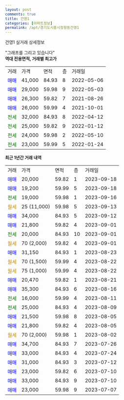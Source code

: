 ```yaml
---
layout: post
comments: true
title: 건영1
categories: [아파트정보]
permalink: /apt/경기도시흥시정왕동건영1
---
```


건영1 실거래 상세정보

<script type="text/javascript">
  google.charts.load('current', {'packages':['line', 'corechart']});
  google.charts.setOnLoadCallback(drawChart);

  function drawChart() {
    var data = new google.visualization.DataTable();
    data.addColumn('date', '거래일');
    data.addColumn('number', "매매");
    data.addColumn('number', "전세");
    data.addColumn('number', "전매");

    data.addRows([[new Date(Date.parse("2023-09-18")), 20000, null, null], [new Date(Date.parse("2023-09-18")), 19200, null, null], [new Date(Date.parse("2023-09-16")), null, 19000, null], [new Date(Date.parse("2023-09-13")), null, null, null], [new Date(Date.parse("2023-09-12")), 34000, null, null], [new Date(Date.parse("2023-09-01")), 21800, null, null], [new Date(Date.parse("2023-09-01")), null, 20000, null], [new Date(Date.parse("2023-09-01")), null, null, null], [new Date(Date.parse("2023-08-23")), 31150, null, null], [new Date(Date.parse("2023-08-22")), null, null, null], [new Date(Date.parse("2023-08-22")), null, null, null], [new Date(Date.parse("2023-08-21")), 20470, null, null], [new Date(Date.parse("2023-08-16")), 35300, null, null], [new Date(Date.parse("2023-08-11")), null, 16000, null], [new Date(Date.parse("2023-08-09")), null, 25000, null], [new Date(Date.parse("2023-08-05")), 21500, null, null], [new Date(Date.parse("2023-08-05")), 21800, null, null], [new Date(Date.parse("2023-08-02")), null, null, null], [new Date(Date.parse("2023-07-26")), 34700, null, null], [new Date(Date.parse("2023-07-24")), 33000, null, null], [new Date(Date.parse("2023-07-12")), 31000, null, null], [new Date(Date.parse("2023-07-10")), 23000, null, null], [new Date(Date.parse("2023-07-10")), 33000, null, null], [new Date(Date.parse("2023-07-07")), 23000, null, null]]);

    var options = {
      hAxis: {
        format: 'yyyy/MM/dd'
      },    
      lineWidth: 0,
      pointsVisible: true,    
      title: '최근 1년간 유형별 실거래가 분포',
      legend: { position: 'bottom' }
    };

    var formatter = new google.visualization.NumberFormat({pattern:'###,###'} );
    formatter.format(data, 1);
    formatter.format(data, 2);
    
    setTimeout(function() {
        var chart = new google.visualization.LineChart(document.getElementById('columnchart_material'));
        chart.draw(data, (options));
        document.getElementById('loading').style.display = 'none';
    }, 200);
  }
</script>


<div id="loading" style="z-index:20; display: block; margin-left: 0px">"그래프를 그리고 있습니다"</div>
<div id="columnchart_material" style="width: 95%; margin-left: 0px; display: block"></div>
<!-- contents start -->
<b>역대 전용면적, 거래별 최고가</b>
<table class="sortable">
    <tr>
      <td>거래</td>
      <td>가격</td>
      <td>면적</td>
      <td>층</td>
      <td>거래일</td>
    </tr>
        <tr>
          <td><a style="color: blue">매매</a></td>
          <td>41,000</td>
          <td>84.93</td>
          <td>8</td>
          <td>2022-05-06</td>
        </tr>            <tr>
          <td><a style="color: blue">매매</a></td>
          <td>29,000</td>
          <td>59.98</td>
          <td>9</td>
          <td>2022-05-03</td>
        </tr>            <tr>
          <td><a style="color: blue">매매</a></td>
          <td>26,300</td>
          <td>59.82</td>
          <td>7</td>
          <td>2021-08-26</td>
        </tr>            <tr>
          <td><a style="color: blue">매매</a></td>
          <td>26,000</td>
          <td>59.99</td>
          <td>4</td>
          <td>2021-10-01</td>
        </tr>        
        <tr>
              <td><a style="color: darkgreen">전세</a></td>
              <td>32,000</td>
              <td>84.93</td>
              <td>8</td>
              <td>2022-04-12</td>
            </tr>            <tr>
              <td><a style="color: darkgreen">전세</a></td>
              <td>25,000</td>
              <td>59.82</td>
              <td>9</td>
              <td>2022-01-12</td>
            </tr>            <tr>
              <td><a style="color: darkgreen">전세</a></td>
              <td>24,000</td>
              <td>59.98</td>
              <td>2</td>
              <td>2022-05-10</td>
            </tr>            <tr>
              <td><a style="color: darkgreen">전세</a></td>
              <td>23,000</td>
              <td>59.99</td>
              <td>5</td>
              <td>2022-01-24</td>
            </tr>        
    
</table>

<b>최근 1년간 거래 내역</b>

<table class="sortable">
    <tr>
      <td>거래</td>
      <td>가격</td>
      <td>면적</td>
      <td>층</td>
      <td>거래일</td>
    </tr>
    <tr>
      <td><a style="color: blue">매매</a></td>
      <td>20,000</td>
      <td>59.82</td>
      <td>1</td>
      <td>2023-09-18</td>
    </tr>          <tr>
      <td><a style="color: blue">매매</a></td>
      <td>19,200</td>
      <td>59.99</td>
      <td>5</td>
      <td>2023-09-18</td>
    </tr>          <tr>
      <td><a style="color: darkgreen">전세</a></td>
      <td>19,000</td>
      <td>59.98</td>
      <td>1</td>
      <td>2023-09-16</td>
    </tr>          <tr>
      <td><a style="color: darkgoldenrod">월세</a></td>
      <td>25 (11,000)</td>
      <td>59.98</td>
      <td>5</td>
      <td>2023-09-13</td>
    </tr>          <tr>
      <td><a style="color: blue">매매</a></td>
      <td>34,000</td>
      <td>84.93</td>
      <td>5</td>
      <td>2023-09-12</td>
    </tr>          <tr>
      <td><a style="color: blue">매매</a></td>
      <td>21,800</td>
      <td>59.82</td>
      <td>4</td>
      <td>2023-09-01</td>
    </tr>          <tr>
      <td><a style="color: darkgreen">전세</a></td>
      <td>20,000</td>
      <td>84.93</td>
      <td>10</td>
      <td>2023-09-01</td>
    </tr>          <tr>
      <td><a style="color: darkgoldenrod">월세</a></td>
      <td>70 (2,000)</td>
      <td>59.82</td>
      <td>4</td>
      <td>2023-09-01</td>
    </tr>          <tr>
      <td><a style="color: blue">매매</a></td>
      <td>31,150</td>
      <td>84.93</td>
      <td>1</td>
      <td>2023-08-23</td>
    </tr>          <tr>
      <td><a style="color: darkgoldenrod">월세</a></td>
      <td>70 (1,500)</td>
      <td>59.99</td>
      <td>4</td>
      <td>2023-08-22</td>
    </tr>          <tr>
      <td><a style="color: darkgoldenrod">월세</a></td>
      <td>75 (1,000)</td>
      <td>59.99</td>
      <td>4</td>
      <td>2023-08-22</td>
    </tr>          <tr>
      <td><a style="color: blue">매매</a></td>
      <td>20,470</td>
      <td>59.82</td>
      <td>1</td>
      <td>2023-08-21</td>
    </tr>          <tr>
      <td><a style="color: blue">매매</a></td>
      <td>35,300</td>
      <td>84.93</td>
      <td>6</td>
      <td>2023-08-16</td>
    </tr>          <tr>
      <td><a style="color: darkgreen">전세</a></td>
      <td>16,000</td>
      <td>59.99</td>
      <td>4</td>
      <td>2023-08-11</td>
    </tr>          <tr>
      <td><a style="color: darkgreen">전세</a></td>
      <td>25,000</td>
      <td>84.93</td>
      <td>4</td>
      <td>2023-08-09</td>
    </tr>          <tr>
      <td><a style="color: blue">매매</a></td>
      <td>21,500</td>
      <td>59.98</td>
      <td>8</td>
      <td>2023-08-05</td>
    </tr>          <tr>
      <td><a style="color: blue">매매</a></td>
      <td>21,800</td>
      <td>59.82</td>
      <td>4</td>
      <td>2023-08-05</td>
    </tr>          <tr>
      <td><a style="color: darkgoldenrod">월세</a></td>
      <td>70 (2,000)</td>
      <td>59.98</td>
      <td>1</td>
      <td>2023-08-02</td>
    </tr>          <tr>
      <td><a style="color: blue">매매</a></td>
      <td>34,700</td>
      <td>84.93</td>
      <td>7</td>
      <td>2023-07-26</td>
    </tr>          <tr>
      <td><a style="color: blue">매매</a></td>
      <td>33,000</td>
      <td>84.93</td>
      <td>4</td>
      <td>2023-07-24</td>
    </tr>          <tr>
      <td><a style="color: blue">매매</a></td>
      <td>31,000</td>
      <td>84.93</td>
      <td>3</td>
      <td>2023-07-12</td>
    </tr>          <tr>
      <td><a style="color: blue">매매</a></td>
      <td>23,000</td>
      <td>59.82</td>
      <td>6</td>
      <td>2023-07-10</td>
    </tr>          <tr>
      <td><a style="color: blue">매매</a></td>
      <td>33,000</td>
      <td>84.93</td>
      <td>9</td>
      <td>2023-07-10</td>
    </tr>          <tr>
      <td><a style="color: blue">매매</a></td>
      <td>23,000</td>
      <td>59.98</td>
      <td>9</td>
      <td>2023-07-07</td>
    </tr>      </table>
<!-- contents end -->    

